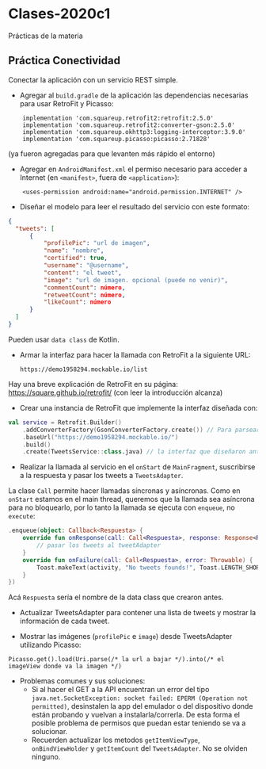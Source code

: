 # Clases-2020c1
Prácticas de la materia

## Práctica Conectividad

Conectar la aplicación con un servicio REST simple.

* Agregar al `build.gradle` de la aplicación las dependencias necesarias para usar RetroFit y Picasso:
```
    implementation 'com.squareup.retrofit2:retrofit:2.5.0'
    implementation 'com.squareup.retrofit2:converter-gson:2.5.0'
    implementation 'com.squareup.okhttp3:logging-interceptor:3.9.0'
    implementation 'com.squareup.picasso:picasso:2.71828'
```
(ya fueron agregadas para que levanten más rápido el entorno)

* Agregar en `AndroidManifest.xml` el permiso necesario para acceder a Internet (en `<manifest>`, fuera de `<application>`):
```
    <uses-permission android:name="android.permission.INTERNET" />
```

* Diseñar el modelo para leer el resultado del servicio con este formato:

```json
{
  "tweets": [
      {
          "profilePic": "url de imagen",
          "name": "nombre",
          "certified": true,
          "username": "@username",
          "content": "el tweet",
          "image": "url de imagen. opcional (puede no venir)",
          "commentCount": número,
          "retweetCount": número,
          "likeCount": número
      }
  ]
}
```

Pueden usar `data class` de Kotlin.

* Armar la interfaz para hacer la llamada con RetroFit a la siguiente URL:

    `https://demo1958294.mockable.io/list`

Hay una breve explicación de RetroFit en su página: https://square.github.io/retrofit/
(con leer la introducción alcanza)

* Crear una instancia de RetroFit que implemente la interfaz diseñada con:

```kotlin
val service = Retrofit.Builder()
    .addConverterFactory(GsonConverterFactory.create()) // Para parsear automágicamente el json
    .baseUrl("https://demo1958294.mockable.io/")
    .build()
    .create(TweetsService::class.java) // la interfaz que diseñaron antes
```

* Realizar la llamada al servicio en el `onStart` de `MainFragment`, suscribirse a la respuesta y pasar los tweets a `TweetsAdapter`.

La clase `Call` permite hacer llamadas síncronas y asíncronas. Como en `onStart` estamos en el main thread, queremos que la llamada sea asíncrona para no bloquearlo, por lo tanto la llamada se ejecuta con `enqueue`, no `execute`:

```kotlin
.enqueue(object: Callback<Respuesta> {
    override fun onResponse(call: Call<Respuesta>, response: Response<Respuesta>) {
        // pasar los tweets al tweetAdapter
    }
    override fun onFailure(call: Call<Respuesta>, error: Throwable) {
        Toast.makeText(activity, "No tweets founds!", Toast.LENGTH_SHORT).show()
    }
})
```
Acá `Respuesta` sería el nombre de la data class que crearon antes.

* Actualizar TweetsAdapter para contener una lista de tweets y mostrar la información de cada tweet.

* Mostrar las imágenes (`profilePic` e `image`) desde TweetsAdapter utilizando Picasso:
```
Picasso.get().load(Uri.parse(/* la url a bajar */).into(/* el imageView donde va la imagen */)
```

* Problemas comunes y sus soluciones:
    - Si al hacer el GET a la API encuentran un error del tipo ```java.net.SocketException: socket failed: EPERM (Operation not permitted)```, desinstalen la app del emulador o del dispositivo donde están probando y vuelvan a instalarla/correrla. De esta forma el posible problema de permisos que puedan estar teniendo se va a solucionar.
    - Recuerden actualizar los metodos ```getItemViewType```, ```onBindViewHolder``` y ```getItemCount``` del ```TweetsAdapter```. No se olviden ninguno.
